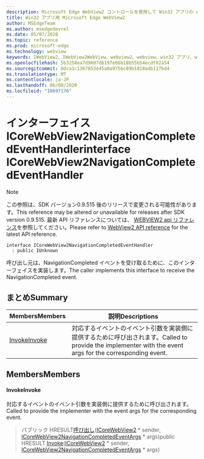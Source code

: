 ```yaml
---
description: Microsoft Edge WebView2 コントロールを使用して Win32 アプリの web コンテンツをホストする
title: Win32 アプリ用 Microsoft Edge WebView2
author: MSEdgeTeam
ms.author: msedgedevrel
ms.date: 05/07/2020
ms.topic: reference
ms.prod: microsoft-edge
ms.technology: webview
keywords: IWebView2、IWebView2WebView、webview2、webview、win32 アプリ、win32、edge、ICoreWebView2、ICoreWebView2Controller、browser control、edge html
ms.openlocfilehash: 5b3258ea7d9607d6197e66b18b55b54ecdf82a54
ms.sourcegitcommit: 8dca1c1367853e45a0a975bc89b1818adb117bd4
ms.translationtype: MT
ms.contentlocale: ja-JP
ms.lasthandoff: 06/08/2020
ms.locfileid: "10697176"
---
```

# <span data-ttu-id="11b6f-104">インターフェイス ICoreWebView2NavigationCompletedEventHandler</span><span class="sxs-lookup"><span data-stu-id="11b6f-104">interface ICoreWebView2NavigationCompletedEventHandler</span></span> 

> [!NOTE]
> <span data-ttu-id="11b6f-105">この参照は、SDK バージョン0.9.515 後のリリースで変更される可能性があります。</span><span class="sxs-lookup"><span data-stu-id="11b6f-105">This reference may be altered or unavailable for releases after SDK version 0.9.515.</span></span> <span data-ttu-id="11b6f-106">最新 API リファレンスについては、 [WEBVIEW2 api リファレンス](../../../webview2-api-reference.md)を参照してください。</span><span class="sxs-lookup"><span data-stu-id="11b6f-106">Please refer to [WebView2 API reference](../../../webview2-api-reference.md) for the latest API reference.</span></span>

```
interface ICoreWebView2NavigationCompletedEventHandler
  : public IUnknown
```

<span data-ttu-id="11b6f-107">呼び出し元は、NavigationCompleted イベントを受け取るために、このインターフェイスを実装します。</span><span class="sxs-lookup"><span data-stu-id="11b6f-107">The caller implements this interface to receive the NavigationCompleted event.</span></span>

## <span data-ttu-id="11b6f-108">まとめ</span><span class="sxs-lookup"><span data-stu-id="11b6f-108">Summary</span></span>

 <span data-ttu-id="11b6f-109">Members</span><span class="sxs-lookup"><span data-stu-id="11b6f-109">Members</span></span>                        | <span data-ttu-id="11b6f-110">説明</span><span class="sxs-lookup"><span data-stu-id="11b6f-110">Descriptions</span></span>
--------------------------------|---------------------------------------------
[<span data-ttu-id="11b6f-111">Invoke</span><span class="sxs-lookup"><span data-stu-id="11b6f-111">Invoke</span></span>](#invoke) | <span data-ttu-id="11b6f-112">対応するイベントのイベント引数を実装側に提供するために呼び出されます。</span><span class="sxs-lookup"><span data-stu-id="11b6f-112">Called to provide the implementer with the event args for the corresponding event.</span></span>

## <span data-ttu-id="11b6f-113">Members</span><span class="sxs-lookup"><span data-stu-id="11b6f-113">Members</span></span>

#### <span data-ttu-id="11b6f-114">Invoke</span><span class="sxs-lookup"><span data-stu-id="11b6f-114">Invoke</span></span> 

<span data-ttu-id="11b6f-115">対応するイベントのイベント引数を実装側に提供するために呼び出されます。</span><span class="sxs-lookup"><span data-stu-id="11b6f-115">Called to provide the implementer with the event args for the corresponding event.</span></span>

> <span data-ttu-id="11b6f-116">パブリック HRESULT[呼び出し](#invoke)([ICoreWebView2](icorewebview2.md) \* sender, [ICoreWebView2NavigationCompletedEventArgs](icorewebview2navigationcompletedeventargs.md) \* args)</span><span class="sxs-lookup"><span data-stu-id="11b6f-116">public HRESULT [Invoke](#invoke)([ICoreWebView2](icorewebview2.md) \* sender, [ICoreWebView2NavigationCompletedEventArgs](icorewebview2navigationcompletedeventargs.md) \* args)</span></span>

